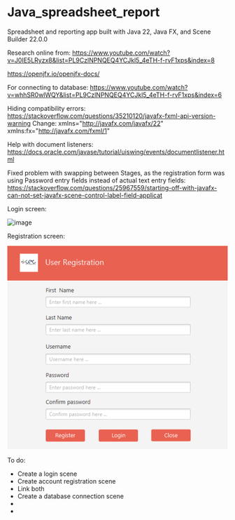 # Java_spreadsheet_report
 Spreadsheet and reporting app built with Java 22, Java FX, and Scene Builder 22.0.0

Research online from:
https://www.youtube.com/watch?v=J0IE5LRyzx8&list=PL9CzlNPNQEQ4YCJkl5_4eTH-f-rvF1xps&index=8

https://openjfx.io/openjfx-docs/

For connecting to database:
https://www.youtube.com/watch?v=whhSR0wlWQY&list=PL9CzlNPNQEQ4YCJkl5_4eTH-f-rvF1xps&index=6

Hiding compatibility errors:
https://stackoverflow.com/questions/35210120/javafx-fxml-api-version-warning
Change: xmlns="http://javafx.com/javafx/22" xmlns:fx="http://javafx.com/fxml/1"

Help with document listeners:
https://docs.oracle.com/javase/tutorial/uiswing/events/documentlistener.html

Fixed problem with swapping between Stages, as the registration form was using Password entry fields instead of actual text entry fields:
https://stackoverflow.com/questions/25967559/starting-off-with-javafx-can-not-set-javafx-scene-control-label-field-applicat


Login screen:

![image](https://github.com/user-attachments/assets/c188784a-68f4-4137-80a5-da7fe3a7e809)

Registration screen:

![img.png](img.png)


To do:

- Create a login scene
- Create account registration scene
- Link both
- Create a database connection scene
- 
- 
